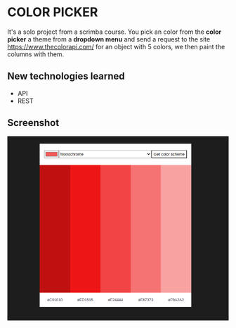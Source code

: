 # COLOR PICKER
It's a solo project from a scrimba course. You pick an color from the **color picker** a theme from a **dropdown menu** and send a request to the site https://www.thecolorapi.com/ for an object with 5 colors, we then paint the columns with them.

## New technologies learned
- API
- REST

## Screenshot
![](Screenshot%20colorPicker.png)
